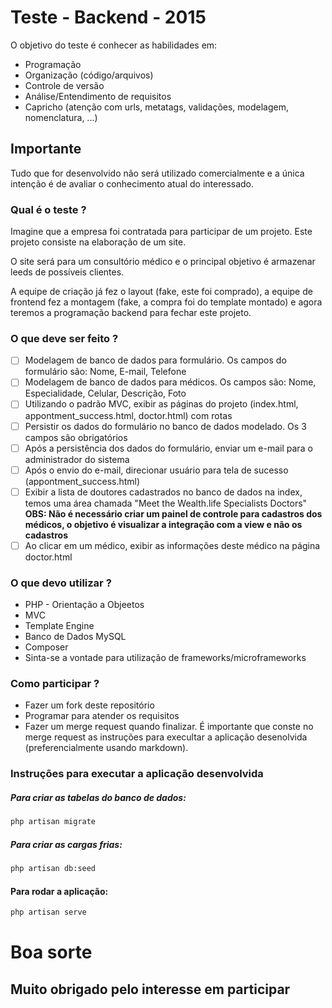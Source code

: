 # Teste - Backend - 2015
O objetivo do teste é conhecer as habilidades em:
- Programação
- Organização (código/arquivos)
- Controle de versão
- Análise/Entendimento de requisitos
- Capricho (atenção com urls, metatags, validações, modelagem, nomenclatura, ...)

## Importante
Tudo que for desenvolvido não será utilizado comercialmente e a única intenção é de avaliar o conhecimento atual do interessado.

### Qual é o teste ?
Imagine que a empresa foi contratada para participar de um projeto. Este projeto consiste na elaboração de um site.

O site será para um consultório médico e o principal objetivo é armazenar leeds de possíveis clientes.

A equipe de criação já fez o layout (fake, este foi comprado), a equipe de frontend fez a montagem (fake, a compra foi do template montado) e agora teremos a programação backend para fechar este projeto.

### O que deve ser feito ?
- [ ] Modelagem de banco de dados para formulário. Os campos do formulário são: Nome, E-mail, Telefone
- [ ] Modelagem de banco de dados para médicos. Os campos são: Nome, Especialidade, Celular, Descrição, Foto
- [ ] Utilizando o padrão MVC, exibir as páginas do projeto (index.html, appontment_success.html, doctor.html) com rotas
- [ ] Persistir os dados do formulário no banco de dados modelado. Os 3 campos são obrigatórios
- [ ] Após a persistência dos dados do formulário, enviar um e-mail para o administrador do sistema
- [ ] Após o envio do e-mail, direcionar usuário para tela de sucesso (appontment_success.html)
- [ ] Exibir a lista de doutores cadastrados no banco de dados na index, temos uma área chamada "Meet the Wealth.life Specialists Doctors" **OBS: Não é necessário criar um painel de controle para cadastros dos médicos, o objetivo é visualizar a integração com a view e não os cadastros**
- [ ] Ao clicar em um médico, exibir as informações deste médico na página doctor.html

### O que devo utilizar ?
- PHP - Orientação a Objeetos
- MVC
- Template Engine
- Banco de Dados MySQL
- Composer
- Sinta-se a vontade para utilização de frameworks/microframeworks

### Como participar ?
- Fazer um fork deste repositório
- Programar para atender os requisitos
- Fazer um merge request quando finalizar. É importante que conste no merge request as instruções para execultar a aplicação desenolvida (preferencialmente usando markdown).


### Instruções para executar a aplicação desenvolvida

##### Para criar as tabelas do banco de dados:
```bat
php artisan migrate
```

##### Para criar as cargas frias:
```bat
php artisan db:seed
```

#### Para rodar a aplicação:
```bat
php artisan serve
```

# Boa sorte
## Muito obrigado pelo interesse em participar
